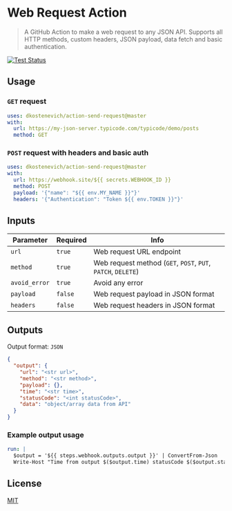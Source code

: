 # Web Request Action

> A GitHub Action to make a web request to any JSON API. Supports all HTTP methods, custom headers, JSON payload, data fetch and basic authentication.

[![Test Status](https://github.com/dkostenevich/action-send-request/workflows/Test/badge.svg)](https://github.com/dkostenevich/action-send-request/actions)

## Usage

### `GET` request

```yaml
uses: dkostenevich/action-send-request@master
with:
  url: https://my-json-server.typicode.com/typicode/demo/posts
  method: GET
```

### `POST` request with headers and basic auth

```yaml
uses: dkostenevich/action-send-request@master
with:
  url: https://webhook.site/${{ secrets.WEBHOOK_ID }}
  method: POST
  payload: '{"name": "${{ env.MY_NAME }}"}'
  headers: '{"Authentication": "Token ${{ env.TOKEN }}"}'
```

## Inputs

| Parameter      | Required | Info                                                         |
| -------------- | -------- | ------------------------------------------------------------ |
| `url`          | `true`   | Web request URL endpoint                                     |
| `method`       | `true`   | Web request method (`GET`, `POST`, `PUT`, `PATCH`, `DELETE`) |
| `avoid_error`  | `true`   | Avoid any error                                              |
| `payload`      | `false`  | Web request payload in JSON format                           |
| `headers`      | `false`  | Web request headers in JSON format                           |

## Outputs

Output format: `JSON`

```json
{
  "output": {
    "url": "<str url>",
    "method": "<str method>",
    "payload": {},
    "time": "<str time>",
    "statusCode": "<int statusCode>",
    "data": "object/array data from API"
  }
}
```

### Example output usage

```yaml
run: |
  $output = '${{ steps.webhook.outputs.output }}' | ConvertFrom-Json
  Write-Host "Time from output $($output.time) statusCode $($output.statusCode) data $($output.data)"
```

## License

[MIT](LICENSE)
